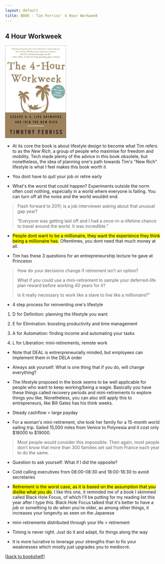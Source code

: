 ```yaml
---
layout: default
title: BOOK - Tim Ferriss' 4 Hour Workweek
---
```


## 4 Hour Workweek

<img src="/photos/books/tim-ferris-4hww.jpg" height ="300" alt="TIM FERRISS - The 4-Hour Workweek">

- At its core the book is about lifestyle design to become what Tim refers to as the *New Rich*, a group of people who maximise for freedom and mobility. Tech made plenty of the advice in this book obsolete, but nonetheless, the idea of planning one's path towards Tim's "New Rich" lifestyle is what I feel makes this book worth it

- You dont have to quit your job or retire early

- What's the worst that could happen? Experiments outside the norm often cost nothing, especially in a world where everyone is failing. You can turn off all the noise and the world wouldnt end. 

> Flash forward to 2011; is a job interviewer asking about that unusual gap year?
>
> “Everyone was getting laid off and I had a once-in-a-lifetime chance to travel around the world. It was incredible.”

- <mark>People dont want to be a millionaire, they want the experience they think being a millionaire has.</mark> Oftentimes, you dont need that much money at all.

- Tim has these 3 questions for an entrepreneurship lecture he gave at Princeton

>How do your decisions change if retirement isn’t an option?
>
> What if you could use a mini-retirement to sample your deferred-life plan reward before working 40 years for it?
>
> Is it really necessary to work like a slave to live like a millionaire?”

- <p>4 step process for reinventing one's lifestyle</p> 

1. D for Definition: planning the lifestyle you want

2. E for Elimination: boosting productivity and time management

3. A for Automation: finding income and automating your tasks

4. L for Liberation: mini-retirements, remote work

- Note that DEAL is entrerpreneurially minded, but employees can implement them in the DELA order

- Always ask yourself: What is one thing that if you do, will change everything?

- The lifestyle proposed in the book seems to be well applicable for people who want to keep working/being a wagie. Basically you have these things called recovery periods and mini-retirements to explore things you like. Nonetheless, you can also still apply this to entrepreneurs, like Bill Gates has his think weeks. 

- Steady cashflow > large payday

- For a woman's mini-retirement, she took her family for a 15-month world sailing trip. Sailed 15,000 miles from Venice to Polynesia and it cost only $18000 to $19000. 

> Most people would consider this impossible. Then again, most people don’t know that more than 300 families set sail from France each year to do the same.

- Question to ask yourself: What if I did the opposite?

- Cold calling executives from 08:00-08:30 and 18:00-18:30 to avoid secretaries

- <mark>Retirement is the worst case, as it is based on the assumption that you dislike what you do</mark>. I like this one, it reminded me of a book I skimmed called Black Hole Focus, of which I'll be putting for my reading list this year after I type this. Black Hole Focus talked that it's better to have a job or something to do when you're older, as among other things, it increases your longevity as seen on the Japanese

- mini-retirements distributed through your life > retirement

- Timing is never right. Just do it and adapt, fix things along the way

- It is more lucrative to leverage your strengths than to fix your weaknesses which mostly just upgrades you to mediocre. 

[<a href="/bookshelf">back to bookshelf</a>]
